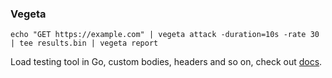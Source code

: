 ### Vegeta

```
echo "GET https://example.com" | vegeta attack -duration=10s -rate 30 | tee results.bin | vegeta report
```

Load testing tool in Go, custom bodies, headers and so on, check out [docs](https://github.com/tsenart/vegeta).
